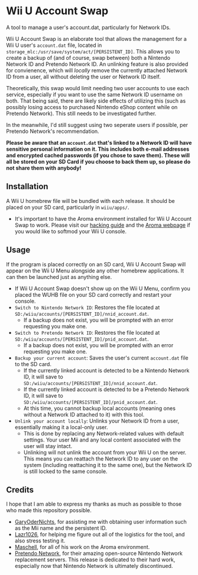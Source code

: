 # Wii U Account Swap

A tool to manage a user's account.dat, particularly for Network IDs.

Wii U Account Swap is an elaborate tool that allows the management for a Wii U user's `account.dat` file, located in `storage_mlc:/usr/save/system/act/[PERSISTENT_ID]`. This allows you to create a backup of (and of course, swap between) both a Nintendo Network ID and Pretendo Network ID. An unlinking feature is also provided for convienence, which will *locally* remove the currently attached Network ID from a user, all without deleting the user or Network ID itself.

Theoretically, this swap would limit needing two user accounts to use each service, especially if you want to use the same Network ID username on both. That being said, there are likely side effects of utilizing this (such as possibly losing access to purchased Nintendo eShop content while on Pretendo Network). This still needs to be investigated further. 

In the meanwhile, I'd still suggest using two seperate users if possible, per Pretendo Network's recommendation.

**Please be aware that an `account.dat` that's linked to a Network ID will have sensitive personal information on it. This includes both e-mail addresses and encrypted cached passwords (if you chose to save them). These will all be stored on your SD Card if you choose to back them up, so please do not share them with anybody!**

## Installation
A Wii U homebrew file will be bundled with each release. It should be placed on your SD card, particularly in `wiiu/apps/`.
* It's important to have the Aroma environment installed for Wii U Account Swap to work. Please visit our [hacking guide](https://wiiu.hacks.guide/) and the [Aroma webpage](https://aroma.foryour.cafe/) if you would like to softmod your Wii U console.

## Usage
If the program is placed correctly on an SD card, Wii U Account Swap will appear on the Wii U Menu alongside any other homebrew applications. It can then be launched just as anything else.
* If Wii U Account Swap doesn't show up on the Wii U Menu, confirm you placed the WUHB file on your SD card correctly and restart your console.
* `Switch to Nintendo Network ID`: Restores the file located at `SD:/wiiu/accounts/[PERSISTENT_ID]/nnid_account.dat`.
    * If a backup does not exist, you will be prompted with an error requesting you make one.
* `Switch to Pretendo Network ID`: Restores the file located at `SD:/wiiu/accounts/[PERSISTENT_ID]/pnid_account.dat`.
    * If a backup does not exist, you will be prompted with an error requesting you make one.
* `Backup your current account`: Saves the user's current `account.dat` file to the SD card.
    * If the currently linked account is detected to be a Nintendo Network ID, it will save to `SD:/wiiu/accounts/[PERSISTENT_ID]/nnid_account.dat`.
    * If the currently linked account is detected to be a Pretendo Network ID, it will save to `SD:/wiiu/accounts/[PERSISTENT_ID]/pnid_account.dat`.
    * At this time, you cannot backup local accounts (meaning ones without a Network ID attached to it) with this tool.
* `Unlink your account locally`: Unlinks your Network ID from a user, essentially making it a local-only user.
    * This is done by replacing any Network-related values with default settings. Your user Mii and any local content associated with the user will stay intact.
    * Unlinking will not unlink the account from your Wii U on the server. This means you can reattach the Network ID to any user on the system (including reattaching it to the same one), but the Network ID is still locked to the same console.

## Credits
I hope that I am able to express my thanks as much as possible to those who made this repository possible.
* [GaryOderNichts](https://github.com/GaryOderNichts), for assisting me with obtaining user information such as the Mii name and the persistent ID.
* [Lazr1026](https://github.com/Lazr1026), for helping me figure out all of the logistics for the tool, and also stress testing it.
* [Maschell](https://github.com/Maschell), for all of his work on the Aroma environment.
* [Pretendo Network](https://github.com/PretendoNetwork/), for their amazing open-source Nintendo Network replacement servers. This release is dedicated to their hard work, especially now that Nintendo Network is ultimately discontinued.